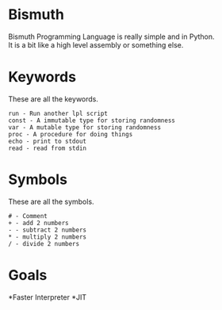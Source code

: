 # Bismuth
Bismuth Programming Language is really simple and in Python.<br>
It is a bit like a high level assembly or something else.<br>

# Keywords
These are all the keywords.
```
run - Run another lpl script
const - A immutable type for storing randomness
var - A mutable type for storing randomness
proc - A procedure for doing things
echo - print to stdout
read - read from stdin
```

# Symbols
These are all the symbols.
```
# - Comment
+ - add 2 numbers
- - subtract 2 numbers
* - multiply 2 numbers
/ - divide 2 numbers
```

# Goals
*Faster Interpreter
*JIT
